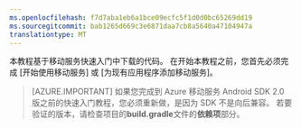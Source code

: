 ```yaml
---
ms.openlocfilehash: f7d7aba1eb6a1bce09ecfc5f1d0d0bc65269dd19
ms.sourcegitcommit: bab1265d669c3e6871daa7cb8a5640a47104947a
translationtype: MT
---
```

本教程基于移动服务快速入门中下载的代码。 在开始本教程之前，您首先必须完成 [开始使用移动服务] 或 [为现有应用程序添加移动服务]。 

> [AZURE.IMPORTANT] 如果您完成到 Azure 移动服务 Android SDK 2.0 版之前的快速入门教程，您必须重新做，是因为 SDK 不是向后兼容。 若要验证的版本，请检查项目的**build.gradle**文件的**依赖项**部分。


<!-- URLs. 
[Get started with Mobile Services]: ../articles/mobile-services-android-get-started.md
[Add Mobile Services to an existing app]: ../articles/mobile-services-android-get-started-data.md
-->